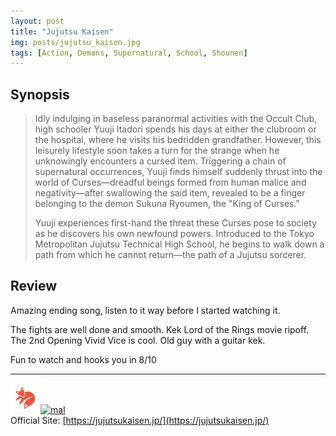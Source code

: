 ```yaml
---
layout: post
title: "Jujutsu Kaisen"
img: posts/jujutsu_kaisen.jpg 
tags: [Action, Demons, Supernatural, School, Shounen]
---
```


## Synopsis
>Idly indulging in baseless paranormal activities with the Occult Club, high schooler Yuuji Itadori spends his days at either the clubroom or the hospital, where he visits his bedridden grandfather. However, this leisurely lifestyle soon takes a turn for the strange when he unknowingly encounters a cursed item. Triggering a chain of supernatural occurrences, Yuuji finds himself suddenly thrust into the world of Curses—dreadful beings formed from human malice and negativity—after swallowing the said item, revealed to be a finger belonging to the demon Sukuna Ryoumen, the "King of Curses."
>
>Yuuji experiences first-hand the threat these Curses pose to society as he discovers his own newfound powers. Introduced to the Tokyo Metropolitan Jujutsu Technical High School, he begins to walk down a path from which he cannot return—the path of a Jujutsu sorcerer.

## Review
Amazing ending song, listen to it way before I started watching it.

The fights are well done and smooth. Kek Lord of the Rings movie ripoff. The 2nd Opening Vivid Vice is cool. Old guy with a guitar kek.
   
Fun to watch and hooks you in 8/10

---

[![kitsu](..\assets\img\kitsu.png)](https://kitsu.io/anime/jujutsu-kaisen)[![mal](..\assets\img\mal.ico)](https://myanimelist.net/anime/40748/Jujutsu_Kaisen_TV)  
Official Site: [https://jujutsukaisen.jp/](https://jujutsukaisen.jp/)